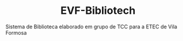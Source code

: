 <h1 align="center"> EVF-Bibliotech </h1>
Sistema de Biblioteca elaborado em grupo de TCC para a ETEC de Vila Formosa
